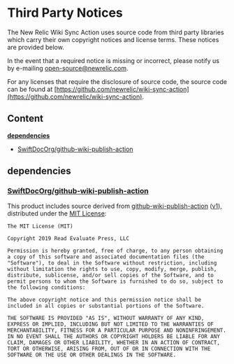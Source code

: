 # Third Party Notices

The New Relic Wiki Sync Action uses source code from third party libraries which carry
their own copyright notices and license terms. These notices are provided
below.

In the event that a required notice is missing or incorrect, please notify us
by e-mailing [open-source@newrelic.com](mailto:open-source@newrelic.com).

For any licenses that require the disclosure of source
code, the source code can be found at [https://github.com/newrelic/wiki-sync-action](https://github.com/newrelic/wiki-sync-action).

## Content

**[dependencies](#dependencies)**

- [SwiftDocOrg/github-wiki-publish-action](#swiftdocorggithub-wiki-publish-action)

## dependencies

### [SwiftDocOrg/github-wiki-publish-action](https://github.com/SwiftDocOrg/github-wiki-publish-action)

This product includes source derived from [github-wiki-publish-action](https://github.com/SwiftDocOrg/github-wiki-publish-action) ([v1](https://github.com/SwiftDocOrg/github-wiki-publish-action/tree/v1)), distributed under the [MIT License](https://github.com/SwiftDocOrg/github-wiki-publish-action/blob/v1/LICENSE.md):

```
The MIT License (MIT)

Copyright 2019 Read Evaluate Press, LLC

Permission is hereby granted, free of charge, to any person obtaining a copy of this software and associated documentation files (the "Software"), to deal in the Software without restriction, including without limitation the rights to use, copy, modify, merge, publish, distribute, sublicense, and/or sell copies of the Software, and to permit persons to whom the Software is furnished to do so, subject to the following conditions:

The above copyright notice and this permission notice shall be included in all copies or substantial portions of the Software.

THE SOFTWARE IS PROVIDED "AS IS", WITHOUT WARRANTY OF ANY KIND, EXPRESS OR IMPLIED, INCLUDING BUT NOT LIMITED TO THE WARRANTIES OF MERCHANTABILITY, FITNESS FOR A PARTICULAR PURPOSE AND NONINFRINGEMENT. IN NO EVENT SHALL THE AUTHORS OR COPYRIGHT HOLDERS BE LIABLE FOR ANY CLAIM, DAMAGES OR OTHER LIABILITY, WHETHER IN AN ACTION OF CONTRACT, TORT OR OTHERWISE, ARISING FROM, OUT OF OR IN CONNECTION WITH THE SOFTWARE OR THE USE OR OTHER DEALINGS IN THE SOFTWARE.
```
